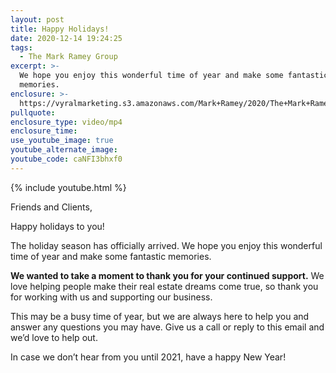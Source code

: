 ```yaml
---
layout: post
title: Happy Holidays!
date: 2020-12-14 19:24:25
tags:
  - The Mark Ramey Group
excerpt: >-
  We hope you enjoy this wonderful time of year and make some fantastic
  memories.
enclosure: >-
  https://vyralmarketing.s3.amazonaws.com/Mark+Ramey/2020/The+Mark+Ramey+Group_+Happy+Holidays+2020.mp4
pullquote:
enclosure_type: video/mp4
enclosure_time:
use_youtube_image: true
youtube_alternate_image:
youtube_code: caNFI3bhxf0
---
```


{% include youtube.html %}

Friends and Clients,&nbsp;

Happy holidays to you\!

The holiday season has officially arrived. We hope you enjoy this wonderful time of year and make some fantastic memories.

**We wanted to take a moment to thank you for your continued support.** We love helping people make their real estate dreams come true, so thank you for working with us and supporting our business.

This may be a busy time of year, but we are always here to help you and answer any questions you may have. Give us a call or reply to this email and we’d love to help out.

In case we don’t hear from you until 2021, have a happy New Year\!<br>&nbsp;
